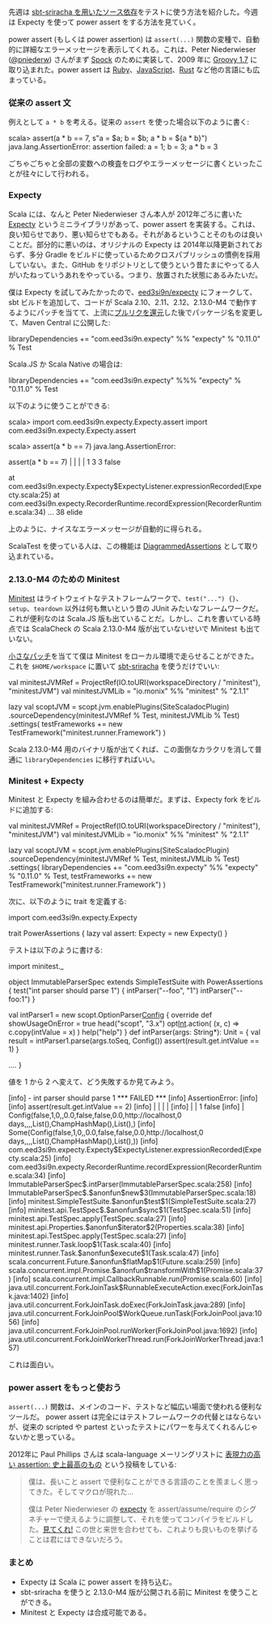   [sbt-sriracha]: http://eed3si9n.com/ja/hot-source-dependencies-using-sbt-sriracha
  [g2009]: http://groovy-lang.org/releasenotes/groovy-1.7.html#Groovy17releasenotes-PowerAsserts
  [rpower]: https://github.com/k-tsj/power_assert
  [jspower]: https://github.com/power-assert-js/power-assert
  [rspower]: https://github.com/gifnksm/power-assert-rs
  [expecty]: https://github.com/pniederw/expecty
  [expecty2]: https://github.com/eed3si9n/expecty
  [10]: https://github.com/pniederw/expecty/pull/10
  [14]: https://github.com/monix/minitest/pull/14
  [minitest]: https://github.com/monix/minitest
  [pp2012]: https://groups.google.com/d/msg/scala-language/Z4ByvmQESJ0/SaFj7QBproYJ
  [2]: https://gist.github.com/paulp/3019862

先週は [sbt-sriracha を用いたソース依存][sbt-sriracha]をテストに使う方法を紹介した。今週は Expecty を使って power assert をする方法を見ていく。

power assert (もしくは power assertion) は `assert(...)` 関数の変種で、自動的に詳細なエラーメッセージを表示してくれる。これは、Peter Niederwieser ([@pniederw](https://twitter.com/pniederw)) さんがまず [Spock](http://spockframework.org/) のために実装して、2009 年に [Groovy 1.7][g2009] に取り込まれた。power assert は [Ruby][rpower]、[JavaScript][jspower]、[Rust][rspower] など他の言語にも広まっている。

### 従来の assert 文

例えとして `a * b` を考える。従来の `assert` を使った場合以下のように書く:

<scala>
scala> assert(a * b == 7, s"a = $a; b = $b; a * b = ${a * b}")
java.lang.AssertionError: assertion failed: a = 1; b = 3; a * b = 3
</scala>

ごちゃごちゃと全部の変数への検査をログやエラーメッセージに書くといったことが往々にして行われる。

### Expecty

Scala には、なんと Peter Niederwieser さん本人が 2012年ごろに書いた [Expecty][expecty] というミニライブラリがあって、power assert を実装する。これは、良い知らせであり、悪い知らせでもある。それがあるということそのものは良いことだ。部分的に悪いのは、オリジナルの Expecty は 2014年以降更新されておらず、多分 Gradle をビルドに使っているためクロスパブリッシュの慣例を採用していない。また、GitHub をリポジトリとして使うという昔たまにやってる人がいたねっていうあれをやっている。つまり、放置された状態にあるみたいだ。

僕は Expecty を試してみたかったので、[eed3si9n/expecty][expecty2] にフォークして、sbt ビルドを追加して、コードが Scala 2.10、2.11、2.12、2.13.0-M4 で動作するようにパッチを当てて、上流に[プルリクを還元][10]した後でパッケージ名を変更して、Maven Central に公開した:

<scala>
libraryDependencies += "com.eed3si9n.expecty" %% "expecty" % "0.11.0" % Test
</scala>

Scala.JS か Scala Native の場合は:

<scala>
libraryDependencies += "com.eed3si9n.expecty" %%% "expecty" % "0.11.0" % Test
</scala>

以下のように使うことができる:

<scala>
scala> import com.eed3si9n.expecty.Expecty.assert
import com.eed3si9n.expecty.Expecty.assert

scala> assert(a * b == 7)
java.lang.AssertionError:

assert(a * b == 7)
       | | | |
       1 3 3 false

  at com.eed3si9n.expecty.Expecty$ExpectyListener.expressionRecorded(Expecty.scala:25)
  at com.eed3si9n.expecty.RecorderRuntime.recordExpression(RecorderRuntime.scala:34)
  ... 38 elide
</scala>

上のように、ナイスなエラーメッセージが自動的に得られる。

ScalaTest を使っている人は、この機能は [DiagrammedAssertions](https://gist.github.com/bvenners/6b52677e801683df8d0a) として取り込まれている。

### 2.13.0-M4 のための Minitest

[Minitest][minitest] はライトウェイトなテストフレームワークで、`test("...") {}`、`setup`、`teardown` 以外は何も無いという昔の JUnit みたいなフレームワークだ。これが便利なのは Scala.JS 版も出ていることだ。しかし、これを書いている時点では ScalaCheck の Scala 2.13.0-M4 版が出ていないせいで Minitest も出ていない。

[小さなパッチ][14]を当てて僕は Minitest をローカル環境で走らせることができた。これを `$HOME/workspace` に置いて [sbt-sriracha][sbt-sriracha] を使うだけでいい:

<scala>
val minitestJVMRef = ProjectRef(IO.toURI(workspaceDirectory / "minitest"), "minitestJVM")
val minitestJVMLib = "io.monix" %% "minitest" % "2.1.1"

lazy val scoptJVM = scopt.jvm.enablePlugins(SiteScaladocPlugin)
  .sourceDependency(minitestJVMRef % Test, minitestJVMLib % Test)
  .settings(
    testFrameworks += new TestFramework("minitest.runner.Framework")
  )
</scala>

Scala 2.13.0-M4 用のバイナリ版が出てくれば、この面倒なカラクリを消して普通に `libraryDependencies` に移行すればいい。

### Minitest + Expecty

Minitest と Expecty を組み合わせるのは簡単だ。まずは、Expecty fork をビルドに追加する:

<scala>
val minitestJVMRef = ProjectRef(IO.toURI(workspaceDirectory / "minitest"), "minitestJVM")
val minitestJVMLib = "io.monix" %% "minitest" % "2.1.1"

lazy val scoptJVM = scopt.jvm.enablePlugins(SiteScaladocPlugin)
  .sourceDependency(minitestJVMRef % Test, minitestJVMLib % Test)
  .settings(
    libraryDependencies += "com.eed3si9n.expecty" %% "expecty" % "0.11.0" % Test,
    testFrameworks += new TestFramework("minitest.runner.Framework")
  )
</scala>

次に、以下のように trait を定義する:

<scala>
import com.eed3si9n.expecty.Expecty

trait PowerAssertions {
  lazy val assert: Expecty = new Expecty()
}
</scala>

テストは以下のように書ける:

<scala>
import minitest._

object ImmutableParserSpec extends SimpleTestSuite with PowerAssertions {
  test("int parser should parse 1") {
    intParser("--foo", "1")
    intParser("--foo:1")
  }

  val intParser1 = new scopt.OptionParser[Config]("scopt") {
    override def showUsageOnError = true
    head("scopt", "3.x")
    opt[Int]('f', "foo").action( (x, c) => c.copy(intValue = x) )
    help("help")
  }
  def intParser(args: String*): Unit = {
    val result = intParser1.parse(args.toSeq, Config())
    assert(result.get.intValue == 1)
  }

  ....
}
</scala>

値を 1 から 2 へ変えて、どう失敗するか見てみよう。

<scala>
[info] - int parser should parse 1 *** FAILED ***
[info]   AssertionError:
[info]
[info]   assert(result.get.intValue == 2)
[info]          |      |   |        |
[info]          |      |   1        false
[info]          |      Config(false,1,0,,0.0,false,false,0.0,http://localhost,0 days,,,,List(),ChampHashMap(),List(),)
[info]          Some(Config(false,1,0,,0.0,false,false,0.0,http://localhost,0 days,,,,List(),ChampHashMap(),List(),))
[info]     com.eed3si9n.expecty.Expecty$ExpectyListener.expressionRecorded(Expecty.scala:25)
[info]     com.eed3si9n.expecty.RecorderRuntime.recordExpression(RecorderRuntime.scala:34)
[info]     ImmutableParserSpec$.intParser(ImmutableParserSpec.scala:258)
[info]     ImmutableParserSpec$.$anonfun$new$3(ImmutableParserSpec.scala:18)
[info]     minitest.SimpleTestSuite.$anonfun$test$1(SimpleTestSuite.scala:27)
[info]     minitest.api.TestSpec$.$anonfun$sync$1(TestSpec.scala:51)
[info]     minitest.api.TestSpec.apply(TestSpec.scala:27)
[info]     minitest.api.Properties.$anonfun$iterator$2(Properties.scala:38)
[info]     minitest.api.TestSpec.apply(TestSpec.scala:27)
[info]     minitest.runner.Task.loop$1(Task.scala:40)
[info]     minitest.runner.Task.$anonfun$execute$1(Task.scala:47)
[info]     scala.concurrent.Future.$anonfun$flatMap$1(Future.scala:259)
[info]     scala.concurrent.impl.Promise.$anonfun$transformWith$1(Promise.scala:37)
[info]     scala.concurrent.impl.CallbackRunnable.run(Promise.scala:60)
[info]     java.util.concurrent.ForkJoinTask$RunnableExecuteAction.exec(ForkJoinTask.java:1402)
[info]     java.util.concurrent.ForkJoinTask.doExec(ForkJoinTask.java:289)
[info]     java.util.concurrent.ForkJoinPool$WorkQueue.runTask(ForkJoinPool.java:1056)
[info]     java.util.concurrent.ForkJoinPool.runWorker(ForkJoinPool.java:1692)
[info]     java.util.concurrent.ForkJoinWorkerThread.run(ForkJoinWorkerThread.java:157)
</scala>

これは面白い。

### power assert をもっと使おう

`assert(...)` 関数は、メインのコード、テストなど幅広い場面で使われる便利なツールだ。
power assert は完全にはテストフレームワークの代替とはならないが、従来の scripted や partest といったテストにパワーを与えてくれるんじゃないかと思っている。

2012年に Paul Phillips さんは scala-language メーリングリストに [表現力の高い assertion: 史上最高のもの][pp2012] という投稿をしている:

> 僕は、長いこと assert で便利なことができる言語のことを羨ましく思ってきた。そしてマクロが現れた...
>
> 僕は Peter Niederwieser の [expecty][expecty] を assert/assume/require のシグネチャーで使えるように調整して、それを使ってコンパイラをビルドした。[見てくれ!][2] この世と来世を合わせても、これよりも良いものを挙げることは君にはできないだろう。

### まとめ

- Expecty は Scala に power assert を持ち込む。
- sbt-sriracha を使うと 2.13.0-M4 版が公開される前に Minitest を使うことができる。
- Minitest と Expecty は合成可能である。
